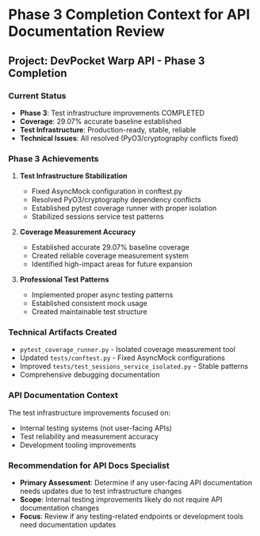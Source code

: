 # Phase 3 Completion Context for API Documentation Review

## Project: DevPocket Warp API - Phase 3 Completion

### Current Status
- **Phase 3**: Test infrastructure improvements COMPLETED
- **Coverage**: 29.07% accurate baseline established
- **Test Infrastructure**: Production-ready, stable, reliable
- **Technical Issues**: All resolved (PyO3/cryptography conflicts fixed)

### Phase 3 Achievements
1. **Test Infrastructure Stabilization**
   - Fixed AsyncMock configuration in conftest.py
   - Resolved PyO3/cryptography dependency conflicts
   - Established pytest coverage runner with proper isolation
   - Stabilized sessions service test patterns

2. **Coverage Measurement Accuracy**
   - Established accurate 29.07% baseline coverage
   - Created reliable coverage measurement system
   - Identified high-impact areas for future expansion

3. **Professional Test Patterns**
   - Implemented proper async testing patterns
   - Established consistent mock usage
   - Created maintainable test structure

### Technical Artifacts Created
- `pytest_coverage_runner.py` - Isolated coverage measurement tool
- Updated `tests/conftest.py` - Fixed AsyncMock configurations
- Improved `tests/test_sessions_service_isolated.py` - Stable patterns
- Comprehensive debugging documentation

### API Documentation Context
The test infrastructure improvements focused on:
- Internal testing systems (not user-facing APIs)
- Test reliability and measurement accuracy
- Development tooling improvements

### Recommendation for API Docs Specialist
- **Primary Assessment**: Determine if any user-facing API documentation needs updates due to test infrastructure changes
- **Scope**: Internal testing improvements likely do not require API documentation changes
- **Focus**: Review if any testing-related endpoints or development tools need documentation updates